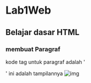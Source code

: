 # Lab1Web
## Belajar dasar HTML

### membuat Paragraf 
kode tag untuk paragraf adalah '<p>'
ini adalah tampilannya
![img](Ss/ss1.png)
